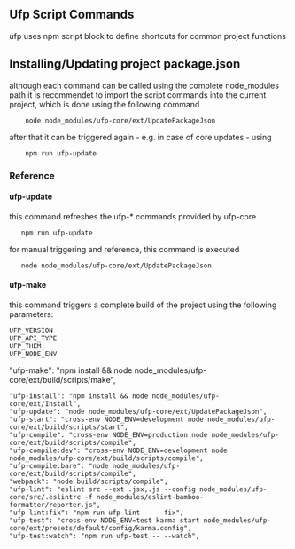 ## Ufp Script Commands

ufp uses npm script block to define shortcuts for common project functions

## Installing/Updating project package.json

although each command can be called using the complete node_modules path it is
recommendet to import the script commands into the current project, which is done
using the following command

        node node_modules/ufp-core/ext/UpdatePackageJson

after that it can be triggered again - e.g. in case of core updates - using

        npm run ufp-update


### Reference

#### ufp-update

this command refreshes the ufp-* commands provided by ufp-core

       npm run ufp-update

for manual triggering and reference, this command is executed

       node node_modules/ufp-core/ext/UpdatePackageJson

#### ufp-make

this command triggers a complete build of the project using the following parameters:

    UFP_VERSION
    UFP_API_TYPE
    UFP_THEM,
    UFP_NODE_ENV

 "ufp-make": "npm install && node node_modules/ufp-core/ext/build/scripts/make",

    "ufp-install": "npm install && node node_modules/ufp-core/ext/Install",
    "ufp-update": "node node_modules/ufp-core/ext/UpdatePackageJson",
    "ufp-start": "cross-env NODE_ENV=development node node_modules/ufp-core/ext/build/scripts/start",
    "ufp-compile": "cross-env NODE_ENV=production node node_modules/ufp-core/ext/build/scripts/compile",
    "ufp-compile:dev": "cross-env NODE_ENV=development node node_modules/ufp-core/ext/build/scripts/compile",
    "ufp-compile:bare": "node node_modules/ufp-core/ext/build/scripts/compile",
    "webpack": "node build/scripts/compile",
    "ufp-lint": "eslint src --ext .jsx,.js --config node_modules/ufp-core/src/.eslintrc -f node_modules/eslint-bamboo-formatter/reporter.js",
    "ufp-lint:fix": "npm run ufp-lint -- --fix",
    "ufp-test": "cross-env NODE_ENV=test karma start node_modules/ufp-core/ext/presets/default/config/karma.config",
    "ufp-test:watch": "npm run ufp-test -- --watch",